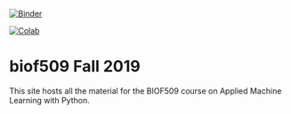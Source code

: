 
[![Binder](https://mybinder.org/badge_logo.svg)](https://mybinder.org/v2/gh/biof509/fall2019/master)

[![Colab](https://colab.research.google.com/assets/colab-badge.svg)](https://colab.research.google.com/github/biof509/fall2019/)


# biof509 Fall 2019

This site hosts all the material for the BIOF509 course on Applied Machine Learning with Python.
